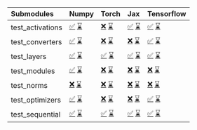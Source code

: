 | Submodules       | Numpy                                                                                                                                                                                                                                                             | Torch                                                                                                                                                                                                                                                             | Jax                                                                                                                                                                                                                                                               | Tensorflow                                                                                                                                                                                                                                                        |
|:-----------------|:------------------------------------------------------------------------------------------------------------------------------------------------------------------------------------------------------------------------------------------------------------------|:------------------------------------------------------------------------------------------------------------------------------------------------------------------------------------------------------------------------------------------------------------------|:------------------------------------------------------------------------------------------------------------------------------------------------------------------------------------------------------------------------------------------------------------------|:------------------------------------------------------------------------------------------------------------------------------------------------------------------------------------------------------------------------------------------------------------------|
| test_activations | <a href="https://github.com/unifyai/ivy/runs/8170195430?check_suite_focus=true" rel="noopener noreferrer" target="_blank">✅</a>   <a href="https://github.com/unifyai/ivy/runs/8170418277?check_suite_focus=true" rel="noopener noreferrer" target="_blank">⌛</a> | <a href="https://github.com/unifyai/ivy/runs/8170195763?check_suite_focus=true" rel="noopener noreferrer" target="_blank">❌</a>   <a href="https://github.com/unifyai/ivy/runs/8170418502?check_suite_focus=true" rel="noopener noreferrer" target="_blank">⌛</a> | <a href="https://github.com/unifyai/ivy/runs/8170195982?check_suite_focus=true" rel="noopener noreferrer" target="_blank">✅</a>   <a href="https://github.com/unifyai/ivy/runs/8170418741?check_suite_focus=true" rel="noopener noreferrer" target="_blank">⌛</a> | <a href="https://github.com/unifyai/ivy/runs/8170196367?check_suite_focus=true" rel="noopener noreferrer" target="_blank">✅</a>   <a href="https://github.com/unifyai/ivy/runs/8170419009?check_suite_focus=true" rel="noopener noreferrer" target="_blank">⌛</a> |
| test_converters  | <a href="https://github.com/unifyai/ivy/runs/8170195465?check_suite_focus=true" rel="noopener noreferrer" target="_blank">✅</a>   <a href="https://github.com/unifyai/ivy/runs/8170418317?check_suite_focus=true" rel="noopener noreferrer" target="_blank">⌛</a> | <a href="https://github.com/unifyai/ivy/runs/8170195810?check_suite_focus=true" rel="noopener noreferrer" target="_blank">❌</a>   <a href="https://github.com/unifyai/ivy/runs/8170418556?check_suite_focus=true" rel="noopener noreferrer" target="_blank">⌛</a> | <a href="https://github.com/unifyai/ivy/runs/8170196008?check_suite_focus=true" rel="noopener noreferrer" target="_blank">❌</a>   <a href="https://github.com/unifyai/ivy/runs/8170418769?check_suite_focus=true" rel="noopener noreferrer" target="_blank">⌛</a> | <a href="https://github.com/unifyai/ivy/runs/8170196453?check_suite_focus=true" rel="noopener noreferrer" target="_blank">✅</a>   <a href="https://github.com/unifyai/ivy/runs/8170419041?check_suite_focus=true" rel="noopener noreferrer" target="_blank">⌛</a> |
| test_layers      | <a href="https://github.com/unifyai/ivy/runs/8170195505?check_suite_focus=true" rel="noopener noreferrer" target="_blank">✅</a>   <a href="https://github.com/unifyai/ivy/runs/8170418358?check_suite_focus=true" rel="noopener noreferrer" target="_blank">⌛</a> | <a href="https://github.com/unifyai/ivy/runs/8170195836?check_suite_focus=true" rel="noopener noreferrer" target="_blank">✅</a>   <a href="https://github.com/unifyai/ivy/runs/8170418579?check_suite_focus=true" rel="noopener noreferrer" target="_blank">⌛</a> | <a href="https://github.com/unifyai/ivy/runs/8170196035?check_suite_focus=true" rel="noopener noreferrer" target="_blank">✅</a>   <a href="https://github.com/unifyai/ivy/runs/8170418806?check_suite_focus=true" rel="noopener noreferrer" target="_blank">⌛</a> | <a href="https://github.com/unifyai/ivy/runs/8170196494?check_suite_focus=true" rel="noopener noreferrer" target="_blank">✅</a>   <a href="https://github.com/unifyai/ivy/runs/8170419074?check_suite_focus=true" rel="noopener noreferrer" target="_blank">⌛</a> |
| test_modules     | <a href="https://github.com/unifyai/ivy/runs/8170195553?check_suite_focus=true" rel="noopener noreferrer" target="_blank">✅</a>   <a href="https://github.com/unifyai/ivy/runs/8170418384?check_suite_focus=true" rel="noopener noreferrer" target="_blank">⌛</a> | <a href="https://github.com/unifyai/ivy/runs/8170195880?check_suite_focus=true" rel="noopener noreferrer" target="_blank">❌</a>   <a href="https://github.com/unifyai/ivy/runs/8170418614?check_suite_focus=true" rel="noopener noreferrer" target="_blank">⌛</a> | <a href="https://github.com/unifyai/ivy/runs/8170196087?check_suite_focus=true" rel="noopener noreferrer" target="_blank">❌</a>   <a href="https://github.com/unifyai/ivy/runs/8170418850?check_suite_focus=true" rel="noopener noreferrer" target="_blank">⌛</a> | <a href="https://github.com/unifyai/ivy/runs/8170196542?check_suite_focus=true" rel="noopener noreferrer" target="_blank">❌</a>   <a href="https://github.com/unifyai/ivy/runs/8170419119?check_suite_focus=true" rel="noopener noreferrer" target="_blank">⌛</a> |
| test_norms       | <a href="https://github.com/unifyai/ivy/runs/8170195624?check_suite_focus=true" rel="noopener noreferrer" target="_blank">❌</a>   <a href="https://github.com/unifyai/ivy/runs/8170418404?check_suite_focus=true" rel="noopener noreferrer" target="_blank">⌛</a> | <a href="https://github.com/unifyai/ivy/runs/8170195905?check_suite_focus=true" rel="noopener noreferrer" target="_blank">❌</a>   <a href="https://github.com/unifyai/ivy/runs/8170418647?check_suite_focus=true" rel="noopener noreferrer" target="_blank">⌛</a> | <a href="https://github.com/unifyai/ivy/runs/8170196138?check_suite_focus=true" rel="noopener noreferrer" target="_blank">❌</a>   <a href="https://github.com/unifyai/ivy/runs/8170418888?check_suite_focus=true" rel="noopener noreferrer" target="_blank">⌛</a> | <a href="https://github.com/unifyai/ivy/runs/8170196579?check_suite_focus=true" rel="noopener noreferrer" target="_blank">❌</a>   <a href="https://github.com/unifyai/ivy/runs/8170419155?check_suite_focus=true" rel="noopener noreferrer" target="_blank">⌛</a> |
| test_optimizers  | <a href="https://github.com/unifyai/ivy/runs/8170195672?check_suite_focus=true" rel="noopener noreferrer" target="_blank">✅</a>   <a href="https://github.com/unifyai/ivy/runs/8170418439?check_suite_focus=true" rel="noopener noreferrer" target="_blank">⌛</a> | <a href="https://github.com/unifyai/ivy/runs/8170195927?check_suite_focus=true" rel="noopener noreferrer" target="_blank">❌</a>   <a href="https://github.com/unifyai/ivy/runs/8170418682?check_suite_focus=true" rel="noopener noreferrer" target="_blank">⌛</a> | <a href="https://github.com/unifyai/ivy/runs/8170196225?check_suite_focus=true" rel="noopener noreferrer" target="_blank">❌</a>   <a href="https://github.com/unifyai/ivy/runs/8170418932?check_suite_focus=true" rel="noopener noreferrer" target="_blank">⌛</a> | <a href="https://github.com/unifyai/ivy/runs/8170196607?check_suite_focus=true" rel="noopener noreferrer" target="_blank">✅</a>   <a href="https://github.com/unifyai/ivy/runs/8170419188?check_suite_focus=true" rel="noopener noreferrer" target="_blank">⌛</a> |
| test_sequential  | <a href="https://github.com/unifyai/ivy/runs/8170195717?check_suite_focus=true" rel="noopener noreferrer" target="_blank">✅</a>   <a href="https://github.com/unifyai/ivy/runs/8170418478?check_suite_focus=true" rel="noopener noreferrer" target="_blank">⌛</a> | <a href="https://github.com/unifyai/ivy/runs/8170195952?check_suite_focus=true" rel="noopener noreferrer" target="_blank">✅</a>   <a href="https://github.com/unifyai/ivy/runs/8170418714?check_suite_focus=true" rel="noopener noreferrer" target="_blank">⌛</a> | <a href="https://github.com/unifyai/ivy/runs/8170196299?check_suite_focus=true" rel="noopener noreferrer" target="_blank">✅</a>   <a href="https://github.com/unifyai/ivy/runs/8170418976?check_suite_focus=true" rel="noopener noreferrer" target="_blank">⌛</a> | <a href="https://github.com/unifyai/ivy/runs/8170196637?check_suite_focus=true" rel="noopener noreferrer" target="_blank">✅</a>   <a href="https://github.com/unifyai/ivy/runs/8170419220?check_suite_focus=true" rel="noopener noreferrer" target="_blank">⌛</a> |